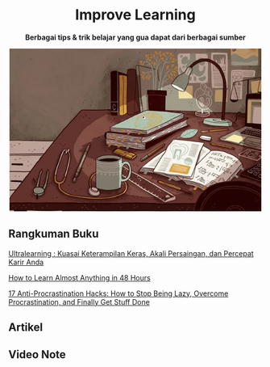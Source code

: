 <h1 align="center">Improve Learning</h1>

<p align="center"><b>Berbagai tips & trik belajar yang gua dapat dari berbagai sumber</b></p>

<p align="center"><img src="https://raw.githubusercontent.com/iansyahr/ImproveLearning/main/Images/ImproveLearningCov.webp" alt="drawing" width="500"/></p>


## Rangkuman Buku

[Ultralearning : Kuasai Keterampilan Keras, Akali Persaingan, dan Percepat Karir Anda](https://github.com/iansyahr/ImproveLearning/blob/main/Rangkuman%20Buku/UltraLearning.md)

[How to Learn Almost Anything in 48 Hours](https://github.com/iansyahr/ImproveLearning/blob/main/Rangkuman%20Buku/48HoursLearn.md)

[17 Anti-Procrastination Hacks: How to Stop Being Lazy, Overcome Procrastination, and Finally Get Stuff Done](https://github.com/iansyahr/ImproveLearning/blob/main/Rangkuman%20Buku/17_Procrastination.md)

## Artikel
## Video Note

